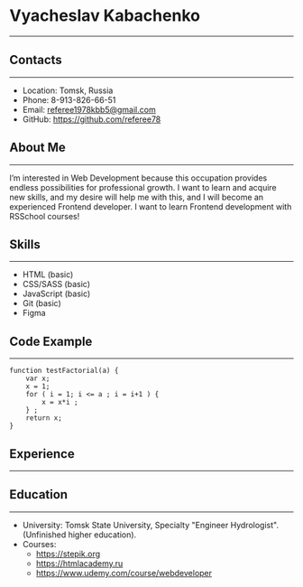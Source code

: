 # Vyacheslav Kabachenko
****
## Contacts
****
* Location: Tomsk, Russia
* Phone: 8-913-826-66-51
* Email: referee1978kbb5@gmail.com
* GitHub: https://github.com/referee78
## About Me
****
 I’m interested in Web Development because this occupation provides endless possibilities for professional growth.
 I want to learn and acquire new skills, and my desire will help me with this, and I will become an experienced Frontend developer.
 I want to learn Frontend development with RSSchool courses!
## Skills
****
* HTML (basic)
* CSS/SASS (basic)
* JavaScript (basic)
* Git (basic)
* Figma
## Code Example
****
```
function testFactorial(a) {
    var x;
    x = 1;
    for ( i = 1; i <= a ; i = i+1 ) {
        x = x*i ;
    } ;
    return x;
}
```
## Experience
****
## Education
****
* University: Tomsk State University, Specialty "Engineer Hydrologist". (Unfinished higher education).
* Courses:
    + https://stepik.org
    + https://htmlacademy.ru
    + https://www.udemy.com/course/webdeveloper




